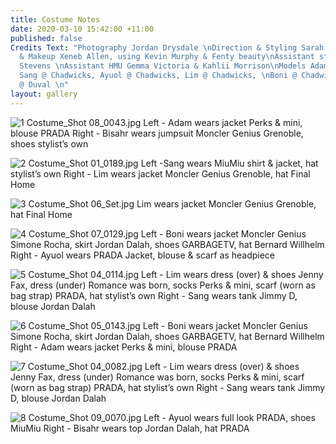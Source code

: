 ```yaml
---
title: Costume Notes
date: 2020-03-10 15:42:00 +11:00
published: false
Credits Text: "Photography Jordan Drysdale \nDirection & Styling Sarah Pritchard \nHair
  & Makeup Xeneb Allen, using Kevin Murphy & Fenty beauty\nAssistant stylist Will
  Stevens \nAssistant HMU Gemma Victoria & Kahlii Morrison\nModels Adam @ People Agency,
  Sang @ Chadwicks, Ayuol @ Chadwicks, Lim @ Chadwicks, \nBoni @ Chadwicks, Bisahr
  @ Duval \n"
layout: gallery
---
```



![1 Costume_Shot 08_0043.jpg](/uploads/1%20Costume_Shot%2008_0043.jpg)
Left - Adam wears jacket Perks & mini, blouse PRADA
Right - Bisahr wears jumpsuit Moncler Genius Grenoble, shoes stylist’s own

![2 Costume_Shot 01_0189.jpg](/uploads/2%20Costume_Shot%2001_0189.jpg)
Left -Sang wears MiuMiu shirt & jacket, hat stylist’s own
Right - Lim wears jacket Moncler Genius Grenoble, hat Final Home

![3 Costume_Shot 06_Set.jpg](/uploads/3%20Costume_Shot%2006_Set.jpg)
Lim wears jacket Moncler Genius Grenoble, hat Final Home

![4 Costume_Shot 07_0129.jpg](/uploads/4%20Costume_Shot%2007_0129.jpg)
Left - Boni wears jacket Moncler Genius Simone Rocha, skirt Jordan Dalah, shoes GARBAGETV, hat Bernard Willhelm
Right - Ayuol wears PRADA Jacket, blouse & scarf as headpiece 

![5 Costume_Shot 04_0114.jpg](/uploads/5%20Costume_Shot%2004_0114.jpg)
Left - Lim wears dress (over) & shoes Jenny Fax, dress (under) Romance was born, socks Perks & mini, scarf (worn as bag strap) PRADA, hat stylist’s own
Right - Sang wears tank Jimmy D, blouse Jordan Dalah 

![6 Costume_Shot 05_0143.jpg](/uploads/6%20Costume_Shot%2005_0143.jpg)
Left - Boni wears jacket Moncler Genius Simone Rocha, skirt Jordan Dalah, shoes GARBAGETV, hat Bernard Willhelm
Right - Adam wears jacket Perks & mini, blouse PRADA

![7 Costume_Shot 04_0082.jpg](/uploads/7%20Costume_Shot%2004_0082.jpg)
Left - Lim wears dress (over) & shoes Jenny Fax, dress (under) Romance was born, socks Perks & mini, scarf (worn as bag strap) PRADA, hat stylist’s own
Right - Sang wears tank Jimmy D, blouse Jordan Dalah 

![8 Costume_Shot 09_0070.jpg](/uploads/8%20Costume_Shot%2009_0070.jpg)
Left - Ayuol wears full look PRADA, shoes MiuMiu 
Right - Bisahr wears top Jordan Dalah, hat PRADA